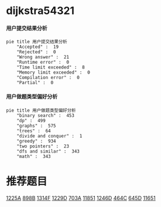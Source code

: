 # dijkstra54321

<!-- tabs:start -->



#### **用户提交结果分析**

```mermaid
pie title 用户提交结果分析
    "Accepted" :  19
    "Rejected" :  0
    "Wrong answer" :  21
    "Runtime error" :  0
    "Time limit exceeded" :  8
    "Memory limit exceeded" :  0
    "Compilation error" :  0
    "Partial" :  0
```

#### **用户做题类型偏好分析**

```mermaid
pie title 用户做题类型偏好分析
    "binary search" :  453
    "dp" :  499
    "graphs" :  575
    "trees" :  64
    "divide and conquer" :  1
    "greedy" :  934
    "two pointers" :  23
    "dfs and similar" :  343
    "math" :  343
```



<!-- tabs:end -->
# 推荐题目
[1225A](https://codeforces.com/contest/1225/problem/A)
[898B](https://codeforces.com/contest/898/problem/B)
[1314F](https://codeforces.com/contest/1314/problem/F)
[1229D](https://codeforces.com/contest/1229/problem/D)
[703A](https://codeforces.com/contest/703/problem/A)
[11851](https://codeforces.com/contest/1185/problem/1)
[1246D](https://codeforces.com/contest/1246/problem/D)
[464C](https://codeforces.com/contest/464/problem/C)
[645D](https://codeforces.com/contest/645/problem/D)
[11651](https://codeforces.com/contest/1165/problem/1)
